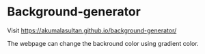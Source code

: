 # Background-generator
Visit  https://akumalasultan.github.io/background-generator/

The webpage can change the backround color using gradient color.
